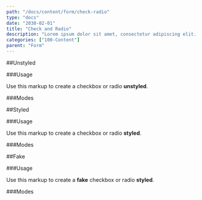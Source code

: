 ```yaml
---
path: "/docs/content/form/check-radio"
type: "docs"
date: "2030-02-01"
title: "Check and Radio"
description: "Lorem ipsum dolor sit amet, consectetur adipiscing elit. Nunc tempus laoreet leo sit amet iaculis."
categories: ["100-Content"]
parent: "Form"
---
```


##Unstyled

###Usage

Use this markup to create a checkbox or radio **unstyled**.

<script type="text/plain" class="language-markup">
  <div class="form-item">
    <input type="checkbox" id="checkbox-unstyled" class="unstyled">
    <label class="form-label" for="checkbox-unstyled">
      <!-- content -->
    </label>
  </div>

  <div class="form-item">
    <input type="radio" id="radio-unstyled" name="radio-unstyled" class="unstyled">
    <label class="form-label" for="radio-unstyled">
      <!-- content -->
    </label>
  </div>
</script>

###Modes

<demo>
  <demovanilla src="demos/docs/content/form/check-radio/unstyled-block" name="block">
  </demovanilla>
  <demovanilla src="demos/docs/content/form/check-radio/unstyled-inline" name="inline">
  </demovanilla>
  <demovanilla src="demos/docs/content/form/check-radio/unstyled-disabled" name="disabled">
  </demovanilla>
</demo>

##Styled

###Usage

Use this markup to create a checkbox or radio **styled**.

<script type="text/plain" class="language-markup">
  <div class="form-item">
    <input type="checkbox" id="checkbox-styled">
    <label class="form-label" for="checkbox-styled">
      <!-- content -->
    </label>
  </div>

  <div class="form-item">
    <input type="radio" id="radio-styled" name="radio-styled">
    <label class="form-label" for="radio-styled">
      <!-- content -->
    </label>
  </div>
</script>

###Modes

<demo>
  <demovanilla src="demos/docs/content/form/check-radio/styled-block" name="block">
  </demovanilla>
  <demovanilla src="demos/docs/content/form/check-radio/styled-inline" name="inline">
  </demovanilla>
  <demovanilla src="demos/docs/content/form/check-radio/styled-disabled" name="disabled">
  </demovanilla>
</demo>

##Fake

###Usage

Use this markup to create a **fake** checkbox or radio **styled**.

<script type="text/plain" class="language-markup">
  <div class="form-item">
    <div class="checkbox-styled">
      <!-- content -->
    </div>
  </div>

  <div class="form-item">
    <div class="radio-styled">
      <!-- content -->
    </div>
  </div>
</script>

###Modes

<demo>
  <demovanilla src="demos/docs/content/form/check-radio/fake-block" name="block">
  </demovanilla>
  <demovanilla src="demos/docs/content/form/check-radio/fake-inline" name="inline">
  </demovanilla>
  <demovanilla src="demos/docs/content/form/check-radio/fake-disabled" name="disabled">
  </demovanilla>
</demo>
